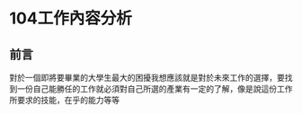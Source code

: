 # 104工作內容分析
## 前言

對於一個即將要畢業的大學生最大的困擾我想應該就是對於未來工作的選擇，要找到一份自己能勝任的工作就必須對自己所選的產業有一定的了解，像是說這份工作所要求的技能，在乎的能力等等

